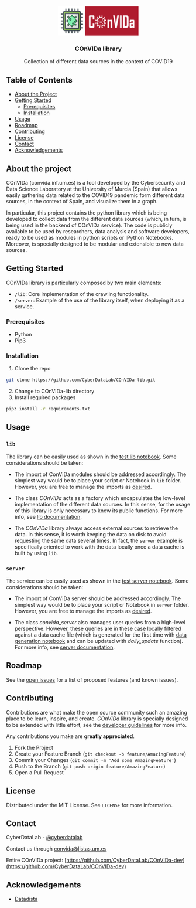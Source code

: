 <!-- PROJECT LOGO -->
<br />
<p align="center">
  <a href="https://convida.inf.um.es">
    <img src="img/convida-logo.png" alt="Logo" width="220" height="80">
  </a>

  <h3 align="center">COnVIDa library</h3>

  <p align="center">
    Collection of different data sources in the context of COVID19
    <br />
  </p>
</p>



<!-- TABLE OF CONTENTS -->
## Table of Contents

* [About the Project](#about-the-project)
* [Getting Started](#getting-started)
  * [Prerequisites](#prerequisites)
  * [Installation](#installation)
* [Usage](#usage)
* [Roadmap](#roadmap)
* [Contributing](#contributing)
* [License](#license)
* [Contact](#contact)
* [Acknowledgements](#acknowledgements)



<!-- ABOUT THE PROJECT -->
## About the project

COnVIDa (convida.inf.um.es) is a tool developed by the Cybersecurity and Data Science Laboratory at the University of Murcia (Spain) that allows easily gathering data related to the COVID19 pandemic form different data sources, in the context of Spain, and visualize them in a graph.

In particular, this project contains the python library which is being developed to collect data from the different data sources (which, in turn, is being used in the backend of COnVIDa service). The code is publicly available to be used by researchers, data analysis and software developers, ready to be used as modules in python scripts or IPython Notebooks. Moreover, is specially designed to be modular and extensible to new data sources.



<!-- GETTING STARTED -->
## Getting Started

COnVIDa library is particularly composed by two main elements:
* ```/lib```: Core implementation of the crawling functionality.  
* ```/server```: Example of the use of the library itself, when deploying it as a service.

### Prerequisites

* Python
* Pip3


### Installation

1. Clone the repo
```sh
git clone https://github.com/CyberDataLab/COnVIDa-lib.git
```
2. Change to COnVIDa-lib directory
3. Install required packages
```sh
pip3 install -r requirements.txt
```



<!-- USAGE EXAMPLES -->
## Usage

### ```lib```

The library can be easily used as shown in the [test lib notebook](https://github.com/CyberDataLab/COnVIDa-lib/blob/master/lib/test_lib.ipynb). Some considerations should be taken:

* The import of ConVIDa modules should be addressed accordingly. The simplest way would be to place your script or Notebook in ```lib``` folder. However, you are free to manage the imports as [desired](https://docs.python.org/3/reference/import.html).

* The class _COnVIDa_ acts as a factory which encapsulates the low-level implementation of the different data sources. In this sense, for the usage of this library is only necessary to know its public functions. For more info, see [lib documentation](https://github.com/CyberDataLab/COnVIDa-lib/blob/master/lib/).

* The _COnVIDa_ library always access external sources to retrieve the data. In this sense, it is worth keeping the data on disk to avoid requesting the same data several times. In fact, the ```server``` example is specifically oriented to work with the data locally once a data cache is built by using ```lib```.


### ```server```
The service can be easily used as shown in the [test server notebook](https://github.com/CyberDataLab/COnVIDa-lib/blob/master/lib/test_lib.ipynb). Some considerations should be taken:


* The import of ConVIDa server should be addressed accordingly. The simplest way would be to place your script or Notebook in ```server``` folder. However, you are free to manage the imports as [desired](https://docs.python.org/3/reference/import.html).

* The class _convida_server_ also manages user queries from a high-level perspective. However, these queries are in these case locally filtered against a data cache file (which is generated for the first time with [data generation notebook](https://github.com/CyberDataLab/COnVIDa-lib/blob/master/server/data_generation.ipynb) and can be updated with _daily_update_ function). For more info, see [server documentation](https://github.com/CyberDataLab/COnVIDa-lib/blob/master/server/).


<!-- ROADMAP -->
## Roadmap

See the [open issues](https://github.com/CyberDataLab/COnVIDa-lib/issues) for a list of proposed features (and known issues).



<!-- CONTRIBUTING -->
## Contributing

Contributions are what make the open source community such an amazing place to be learn, inspire, and create. _COnVIDa_ library is specially designed to be extended with little effort, see the [developer guidelines](https://github.com/CyberDataLab/COnVIDa-lib/blob/master/lib/) for more info.


Any contributions you make are **greatly appreciated**.

1. Fork the Project
2. Create your Feature Branch (`git checkout -b feature/AmazingFeature`)
3. Commit your Changes (`git commit -m 'Add some AmazingFeature'`)
4. Push to the Branch (`git push origin feature/AmazingFeature`)
5. Open a Pull Request



<!-- LICENSE -->
## License

Distributed under the MIT License. See `LICENSE` for more information.



<!-- CONTACT -->
## Contact

CyberDataLab - [@cyberdatalab](https://twitter.com/cyberdatalab) 

Contact us through convida@listas.um.es

Entire COnVIDa project: [https://github.com/CyberDataLab/COnVIDa-dev](https://github.com/CyberDataLab/COnVIDa-dev)



<!-- ACKNOWLEDGEMENTS -->
## Acknowledgements
* [Datadista](https://github.com/datadista/datasets)

